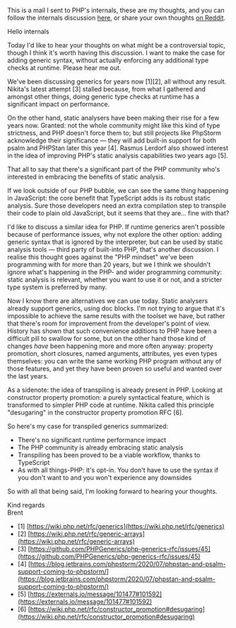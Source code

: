<div class="author footnotes">

This is a mail I sent to PHP's internals, these are my thoughts, and you can follow the internals discussion [here](https://externals.io/message/111875), or share your own thoughts [on Reddit](https://www.reddit.com/r/PHP/comments/iuhtgd/ive_proposed_an_approach_to_generics_on_internals/?).

</div>

Hello internals

Today I'd like to hear your thoughts on what might be a controversial topic, though I think it's worth having this discussion. I want to make the case for adding generic syntax, without actually enforcing any additional type checks at runtime. Please hear me out.

We've been discussing generics for years now [1][2], all without any result. Nikita's latest attempt [3] stalled because, from what I gathered and amongst other things, doing generic type checks at runtime has a significant impact on performance.

On the other hand, static analysers have been making their rise for a few years now. Granted: not the whole community might like this kind of type strictness, and PHP doesn't force them to; but still projects like PhpStorm acknowledge their significance — they will add built-in support for both psalm and PHPStan later this year [4]. Rasmus Lerdorf also showed interest in the idea of improving PHP's static analysis capabilities two years ago [5].

That all to say that there's a significant part of the PHP community who's interested in embracing the benefits of static analysis. 

If we look outside of our PHP bubble, we can see the same thing happening in JavaScript: the core benefit that TypeScript adds is its robust static analysis. Sure those developers need an extra compilation step to transpile their code to plain old JavaScript, but it seems that they are… fine with that?

I'd like to discuss a similar idea for PHP. If runtime generics aren't possible because of performance issues, why not explore the other option: adding generic syntax that is ignored by the interpreter, but can be used by static analysis tools — third party of built-into PHP, that's another discussion. I realise this thought goes against the "PHP mindset" we've been programming with for more than 20 years, but we I think we shouldn't ignore what's happening in the PHP- and wider programming community: static analysis is relevant, whether you want to use it or not, and a stricter type system is preferred by many.

Now I know there are alternatives we can use today. Static analysers already support generics, using doc blocks. I'm not trying to argue that it's impossible to achieve the same results with the toolset we have, but rather that there's room for improvement from the developer's point of view. History has shown that such convenience additions to PHP have been a difficult pill to swallow for some, but on the other hand those kind of changes _have_ been happening more and more often anyway: property promotion, short closures, named arguments, attributes, yes even types themselves: you can write the same working PHP program without any of those features, and yet they have been proven so useful and wanted over the last years.

As a sidenote: the idea of transpiling is already present in PHP. Looking at constructor property promotion: a purely syntactical feature, which is transformed to simpler PHP code at runtime. Nikita called this principle "desugaring" in the constructor property promotion RFC [6].

So here's my case for transpiled generics summarized:

- There's no significant runtime performance impact
- The PHP community is already embracing static analysis
- Transpiling has been proved to be a viable workflow, thanks to TypeScript
- As with all things-PHP: it's opt-in. You don't have to use the syntax if you don't want to and you won't experience any downsides

So with all that being said, I'm looking forward to hearing your thoughts. 

Kind regards<br>
Brent

- [1] [https://wiki.php.net/rfc/generics](https://wiki.php.net/rfc/generics)
- [2] [https://wiki.php.net/rfc/generic-arrays](https://wiki.php.net/rfc/generic-arrays)
- [3] [https://github.com/PHPGenerics/php-generics-rfc/issues/45](https://github.com/PHPGenerics/php-generics-rfc/issues/45)
- [4] [https://blog.jetbrains.com/phpstorm/2020/07/phpstan-and-psalm-support-coming-to-phpstorm/](https://blog.jetbrains.com/phpstorm/2020/07/phpstan-and-psalm-support-coming-to-phpstorm/)
- [5] [https://externals.io/message/101477#101592](https://externals.io/message/101477#101592)
- [6] [https://wiki.php.net/rfc/constructor_promotion#desugaring](https://wiki.php.net/rfc/constructor_promotion#desugaring)
